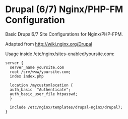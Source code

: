 Drupal (6/7) Nginx/PHP-FM Configuration
=======================================

Basic Drupal6/7 Site Configurations for Nginx/PHP-FPM.

Adapted from http://wiki.nginx.org/Drupal

Usage inside /etc/nginx/sites-enabled/yoursite.com:
```
server {
  server_name yoursite.com
  root /srv/www/yoursite.com;
  index index.php
  
  location /mycustomlocation {
  auth_basic  "Authenticate";
  auth_basic_user_file htpasswd;
  }
  
  include /etc/nginx/templates/drupal-nginx/drupal7;
}
```
